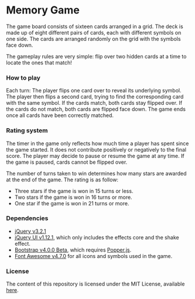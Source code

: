 # Memory Game

The game board consists of sixteen cards arranged in a grid. The deck is made up of eight different pairs of cards, each with different symbols on one side. The cards are arranged randomly on the grid with the symbols face down.

The gameplay rules are very simple: flip over two hidden cards at a time to locate the ones that match!

### How to play

Each turn:
The player flips one card over to reveal its underlying symbol. The player then flips a second card, trying to find the corresponding card with the same symbol. If the cards match, both cards stay flipped over. If the cards do not match, both cards are flipped face down.
The game ends once all cards have been correctly matched.

### Rating system

The timer in the game only reflects how much time a player has spent since the game started. It does not contribute positively or negatively to the final score. The player may decide to pause or resume the game at any time. If the game is paused, cards cannot be flipped over.

The number of turns taken to win determines how many stars are awarded at the end of the game.
The rating is as follow:

* Three stars if the game is won in 15 turns or less.
* Two stars if the game is won in 16 turns or more.
* One star if the game is won in 21 turns or more.

### Dependencies

* [jQuery v3.2.1](https://jquery.com/)
* [jQuery UI v1.12.1](https://jqueryui.com/), which only includes the effects core and the shake effect.
* [Bootstrap v4.0.0 Beta](https://getbootstrap.com/), which requires [Popper.js](https://popper.js.org/).
* [Font Awesome v4.7.0](https://fontawesome.io/) for all icons and symbols used in the game.

### License

The content of this repository is licensed under the MIT License, available [here](https://github.com/eryhM/memory-game/blob/master/LICENSE).